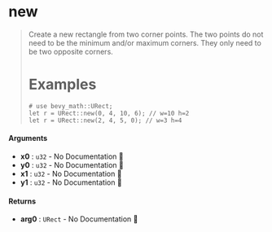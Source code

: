 # new

>  Create a new rectangle from two corner points.
>  The two points do not need to be the minimum and/or maximum corners.
>  They only need to be two opposite corners.
>  # Examples
>  ```
>  # use bevy_math::URect;
>  let r = URect::new(0, 4, 10, 6); // w=10 h=2
>  let r = URect::new(2, 4, 5, 0); // w=3 h=4
>  ```

#### Arguments

- **x0** : `u32` \- No Documentation 🚧
- **y0** : `u32` \- No Documentation 🚧
- **x1** : `u32` \- No Documentation 🚧
- **y1** : `u32` \- No Documentation 🚧

#### Returns

- **arg0** : `URect` \- No Documentation 🚧